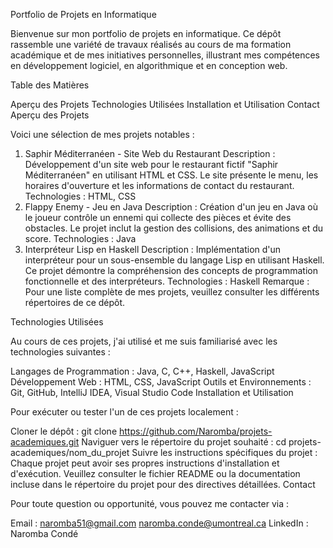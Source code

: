 Portfolio de Projets en Informatique

Bienvenue sur mon portfolio de projets en informatique. Ce dépôt rassemble une variété de travaux réalisés au cours de ma formation académique et de mes initiatives personnelles, illustrant mes compétences en développement logiciel, en algorithmique et en conception web.

Table des Matières

Aperçu des Projets
Technologies Utilisées
Installation et Utilisation
Contact
Aperçu des Projets

Voici une sélection de mes projets notables :

1. Saphir Méditerranéen - Site Web du Restaurant
Description : Développement d'un site web pour le restaurant fictif "Saphir Méditerranéen" en utilisant HTML et CSS. Le site présente le menu, les horaires d'ouverture et les informations de contact du restaurant.
Technologies : HTML, CSS
2. Flappy Enemy - Jeu en Java
Description : Création d'un jeu en Java où le joueur contrôle un ennemi qui collecte des pièces et évite des obstacles. Le projet inclut la gestion des collisions, des animations et du score.
Technologies : Java
3. Interpréteur Lisp en Haskell
Description : Implémentation d'un interpréteur pour un sous-ensemble du langage Lisp en utilisant Haskell. Ce projet démontre la compréhension des concepts de programmation fonctionnelle et des interpréteurs.
Technologies : Haskell
Remarque : Pour une liste complète de mes projets, veuillez consulter les différents répertoires de ce dépôt.

Technologies Utilisées

Au cours de ces projets, j'ai utilisé et me suis familiarisé avec les technologies suivantes :

Langages de Programmation : Java, C, C++, Haskell, JavaScript
Développement Web : HTML, CSS, JavaScript
Outils et Environnements : Git, GitHub, IntelliJ IDEA, Visual Studio Code
Installation et Utilisation

Pour exécuter ou tester l'un de ces projets localement :

Cloner le dépôt :
git clone https://github.com/Naromba/projets-academiques.git
Naviguer vers le répertoire du projet souhaité :
cd projets-academiques/nom_du_projet
Suivre les instructions spécifiques du projet :
Chaque projet peut avoir ses propres instructions d'installation et d'exécution. Veuillez consulter le fichier README ou la documentation incluse dans le répertoire du projet pour des directives détaillées.
Contact

Pour toute question ou opportunité, vous pouvez me contacter via :

Email : naromba51@gmail.com
        naromba.conde@umontreal.ca
LinkedIn : Naromba Condé

